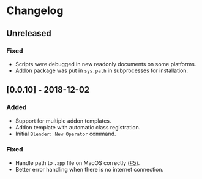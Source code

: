 # Changelog

## Unreleased

### Fixed
- Scripts were debugged in new readonly documents on some platforms.
- Addon package was put in `sys.path` in subprocesses for installation.

## [0.0.10] - 2018-12-02

### Added
- Support for multiple addon templates.
- Addon template with automatic class registration.
- Initial `Blender: New Operator` command.

### Fixed
- Handle path to `.app` file on MacOS correctly ([#5](https://github.com/JacquesLucke/blender_vscode/issues/5)).
- Better error handling when there is no internet connection.